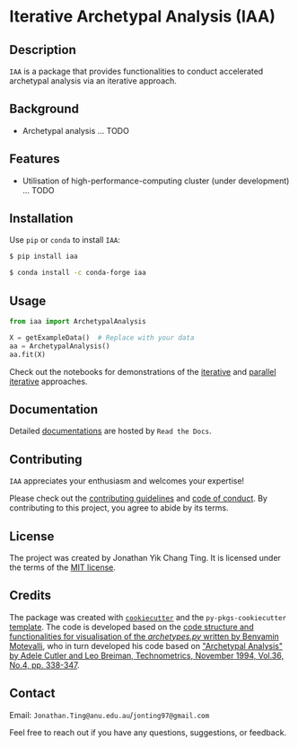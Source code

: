 # Iterative Archetypal Analysis (IAA)

## Description

`IAA` is a package that provides functionalities to conduct accelerated archetypal analysis via an iterative approach.

## Background
* Archetypal analysis ... TODO

## Features
* Utilisation of high-performance-computing cluster (under development) ... TODO

## Installation

Use `pip` or `conda` to install `IAA`:

```bash
$ pip install iaa
```

```bash
$ conda install -c conda-forge iaa
```

## Usage

```python
from iaa import ArchetypalAnalysis

X = getExampleData()  # Replace with your data
aa = ArchetypalAnalysis()
aa.fit(X)
```

Check out the notebooks for demonstrations of the [iterative]() and [parallel iterative]() approaches.

## Documentation

Detailed [documentations]() are hosted by `Read the Docs`.

## Contributing

`IAA` appreciates your enthusiasm and welcomes your expertise!

Please check out the [contributing guidelines]() and [code of conduct](). 
By contributing to this project, you agree to abide by its terms.

## License

The project was created by Jonathan Yik Chang Ting. It is licensed under the terms of the [MIT license]().

## Credits

The package was created with [`cookiecutter`](https://cookiecutter.readthedocs.io/en/latest/) and the `py-pkgs-cookiecutter` [template](https://github.com/py-pkgs/py-pkgs-cookiecutter).
The code is developed based on the [code structure and functionalities for visualisation of the *archetypes.py* written by Benyamin Motevalli](https://researchdata.edu.au/archetypal-analysis-package/1424520), who in turn developed his code based on ["Archetypal Analysis" by Adele Cutler and Leo Breiman, Technometrics, November 1994, Vol.36, No.4, pp. 338-347](https://www.jstor.org/stable/1269949).

## Contact

Email: `Jonathan.Ting@anu.edu.au`/`jonting97@gmail.com`

Feel free to reach out if you have any questions, suggestions, or feedback.
